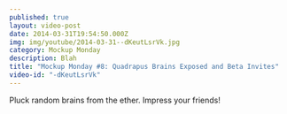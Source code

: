 ```yaml
---
published: true
layout: video-post
date: 2014-03-31T19:54:50.000Z
img: img/youtube/2014-03-31--dKeutLsrVk.jpg
category: Mockup Monday
description: Blah
title: "Mockup Monday #8: Quadrapus Brains Exposed and Beta Invites"
video-id: "-dKeutLsrVk"
---
```

Pluck random brains from the ether. Impress your friends!
